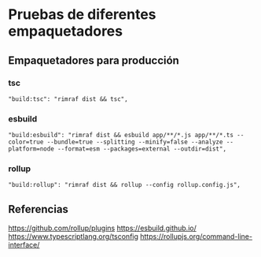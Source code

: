 # Pruebas de diferentes empaquetadores

## Empaquetadores para producción

### tsc
```
"build:tsc": "rimraf dist && tsc",
```

### esbuild
```
"build:esbuild": "rimraf dist && esbuild app/**/*.js app/**/*.ts --color=true --bundle=true --splitting --minify=false --analyze --platform=node --format=esm --packages=external --outdir=dist",
```

### rollup
```
"build:rollup": "rimraf dist && rollup --config rollup.config.js",
```

## Referencias
https://github.com/rollup/plugins
https://esbuild.github.io/
https://www.typescriptlang.org/tsconfig
https://rollupjs.org/command-line-interface/
